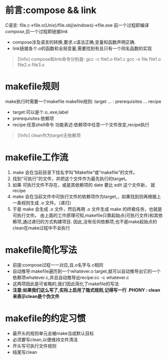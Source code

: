 # 前言:compose && link
C语言: file.c->file.o(Unix)/file.obj(windows)->file.exe
前一个过程即编译*compose*,后一个过程即链接*link*
- compose涉及语言的转换,要求.c语法正确,变量和函数声明正确.
- link链接各个.o的函数和全局变量,需要找到有且只有一个同名函数的实现
>[!info] compose和link命令分别是:
>	gcc -c file1.o file1.c
>	gcc -o file file1.o file2.o file3.o
  
# makefile规则
make执行时需要一个makefile
makefile规则:
	 target ... : prerequisites ...
	 recipe
- target:可以是个.o,.exe,label
- prerequisites:依赖项
- recipe:任意shell命令
功能表述:依赖项中任意一个文件改变,recipe执行
>[!info] clean作为target无依赖项
# makefile工作流
1. make 会在当前目录下找名字叫“Makefile”或“makefile”的文件。 
2. 找到“可执行”的文件，并把这个文件作为最先执行的target。
3. 如果 可执行文件不存在，或是其依赖项的 date 要比 edit 这个文件新， 就recipe
4.  make 会在当前文件中可执行文件的依赖项作为target,，如果找到则再根据上一条规则生成 .o 文件。（递归）
5. 于是 make 会生成 .o 文件，然后再用 .o 文件生成 make 的终极任务，也就是可执行文件。
由上面的工作原理可知,makefile只靠起始点(可执行文件)和其依赖项,通过递归的方式构建项目.
因此,没有任何依赖项,也不是make起始点的clean在make过程中不会执行
#  makefile简化写法
- 前提:compose过程一一对应,且.o名字与.c相同
- 自动推导:makefile遍历到一个whatever.o target,就可以自动推导出它的一个依赖项whatever.c,并且自动推导出recipe:cc -c whatever.c
- 这两项因此是可省略的,我们因此简化了makefile的写法
- **注意:如果我们这么写了,实际上启用了隐式规则,记得写一行 .PHONY : clean来表示clean是个伪文件**
# makefile的约定习惯
- 最开头的规则单元会被make当成默认目标
- 必须要写clean,以便维持文件清洁
- 开头写可执行文件规则
- 结尾写clean